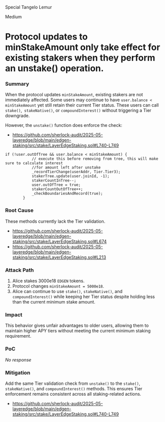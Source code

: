 Special Tangelo Lemur

Medium

# Protocol updates to minStakeAmount only take effect for existing stakers when they perform an unstake() operation.

### Summary

When the protocol updates `minStakeAmount`, existing stakers are not immediately affected. Some users may continue to have `user.balance < minStakeAmount` yet still retain their current Tier status. These users can call `stake()`,` stakeNative()`, or `compoundInterest()` without triggering a Tier downgrade.

However, the `unstake()` function does enforce the check:

- https://github.com/sherlock-audit/2025-05-layeredge/blob/main/edgen-staking/src/stake/LayerEdgeStaking.sol#L740-L749

```solidity
if (!user.outOfTree && user.balance < minStakeAmount) {
            // execute this before removing from tree, this will make sure to calculate interest
            //for amount left after unstake
            _recordTierChange(userAddr, Tier.Tier3);
            stakerTree.update(user.joinId, -1);
            stakerCountInTree--;
            user.outOfTree = true;
            stakerCountOutOfTree++;
            _checkBoundariesAndRecord(true);
        }
```

### Root Cause
These methods currently lack the Tier validation.

 - https://github.com/sherlock-audit/2025-05-layeredge/blob/main/edgen-staking/src/stake/LayerEdgeStaking.sol#L674
 - https://github.com/sherlock-audit/2025-05-layeredge/blob/main/edgen-staking/src/stake/LayerEdgeStaking.sol#L213

### Attack Path

1. Alice stakes 3000e18 `EDGEN` tokens.
2. Protocol changes `minStakeAmount = 5000e18`.
3. Alice can continue to use `stake()`, `stakeNative()`, and `compoundInterest()` while keeping her Tier status despite holding less than the current minimum stake amount.

### Impact

This behavior gives unfair advantages to older users, allowing them to maintain higher APY tiers without meeting the current minimum staking requirement.

### PoC

_No response_

### Mitigation

Add the same Tier validation check from `unstake()` to the `stake()`, `stakeNative()`, and `compoundInterest()` methods. This ensures Tier enforcement remains consistent across all staking-related actions.

- https://github.com/sherlock-audit/2025-05-layeredge/blob/main/edgen-staking/src/stake/LayerEdgeStaking.sol#L740-L749